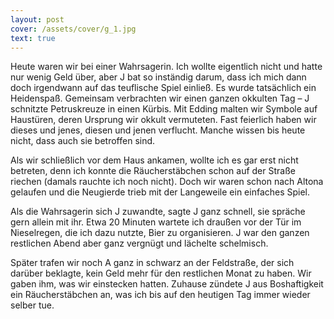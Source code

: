 ```yaml
---
layout: post
cover: /assets/cover/g_1.jpg
text: true
---
```

Heute waren wir bei einer Wahrsagerin. Ich wollte eigentlich nicht und hatte nur wenig Geld über, aber J bat so inständig darum, dass ich mich dann doch irgendwann auf das teuflische Spiel einließ. Es wurde tatsächlich ein Heidenspaß. Gemeinsam verbrachten wir einen ganzen okkulten Tag – J schnitzte Petruskreuze in einen Kürbis. Mit Edding malten wir Symbole auf Haustüren, deren Ursprung wir okkult vermuteten. Fast feierlich haben wir dieses und jenes, diesen und jenen verflucht. Manche wissen bis heute nicht, dass auch sie betroffen sind.

Als wir schließlich vor dem Haus ankamen, wollte ich es gar erst nicht betreten, denn ich konnte die Räucherstäbchen schon auf der Straße riechen (damals rauchte ich noch nicht). Doch wir waren schon nach Altona gelaufen und die Neugierde trieb mit der Langeweile ein einfaches Spiel.

Als die Wahrsagerin sich J zuwandte, sagte J ganz schnell, sie spräche gern allein mit ihr. Etwa 20 Minuten wartete ich draußen vor der Tür im Nieselregen, die ich dazu nutzte, Bier zu organisieren. J war den ganzen restlichen Abend aber ganz vergnügt und lächelte schelmisch.

Später trafen wir noch A ganz in schwarz an der Feldstraße, der sich darüber beklagte, kein Geld mehr für den restlichen Monat zu haben. Wir gaben ihm, was wir einstecken hatten. Zuhause zündete J aus Boshaftigkeit ein Räucherstäbchen an, was ich bis auf den heutigen Tag immer wieder selber tue.